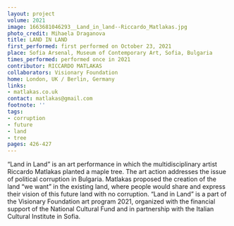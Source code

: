 ```yaml
---
layout: project
volume: 2021
image: 1663681046293__Land_in_land--Riccardo_Matlakas.jpg
photo_credit: Mihaela Draganova
title: LAND IN LAND
first_performed: first performed on October 23, 2021
place: Sofia Arsenal, Museum of Contemporary Art, Sofia, Bulgaria
times_performed: performed once in 2021
contributor: RICCARDO MATLAKAS
collaborators: Visionary Foundation
home: London, UK / Berlin, Germany
links:
- matlakas.co.uk
contact: matlakas@gmail.com
footnote: ''
tags:
- corruption
- future
- land
- tree
pages: 426-427
---
```


 “Land in Land” is an art performance in which the multidisciplinary artist Riccardo Matlakas planted a maple tree. The art action addresses the issue of political corruption in Bulgaria. Matlakas proposed the creation of the land “we want” in the existing land, where people would share and express their vision of this future land with no corruption. “Land in Land” is a part of the Visionary Foundation art program 2021, organized with the financial support of the National Cultural Fund and in partnership with the Italian Cultural Institute in Sofia. 